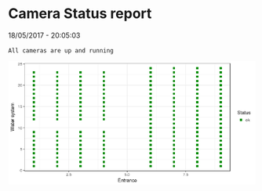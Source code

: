 Camera Status report
================
18/05/2017 - 20:05:03

    All cameras are up and running

![](camreport_files/figure-markdown_github/unnamed-chunk-2-1.png)
